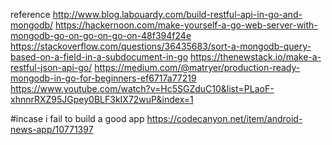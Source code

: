 reference
http://www.blog.labouardy.com/build-restful-api-in-go-and-mongodb/
https://hackernoon.com/make-yourself-a-go-web-server-with-mongodb-go-on-go-on-go-on-48f394f24e
https://stackoverflow.com/questions/36435683/sort-a-mongodb-query-based-on-a-field-in-a-subdocument-in-go
https://thenewstack.io/make-a-restful-json-api-go/
https://medium.com/@matryer/production-ready-mongodb-in-go-for-beginners-ef6717a77219
https://www.youtube.com/watch?v=Hc5SGZduC10&list=PLaoF-xhnnrRXZ95JGpey0BLF3kIX72wuP&index=1


#incase i fail to build a good app
https://codecanyon.net/item/android-news-app/10771397
